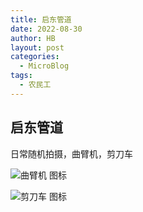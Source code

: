 ```yaml
---
title: 启东管道
date: 2022-08-30
author: HB
layout: post
categories:
  - MicroBlog
tags:
  - 农民工
---
```


## 启东管道  

 日常随机拍摄，曲臂机，剪刀车  
 
![曲臂机 图标](https://cdn.jsdelivr.net/gh/YiPianYe/huwme/img/qd1.jpg)  

![剪刀车 图标](https://cdn.jsdelivr.net/gh/YiPianYe/huwme/img/qd2.jpg)  


